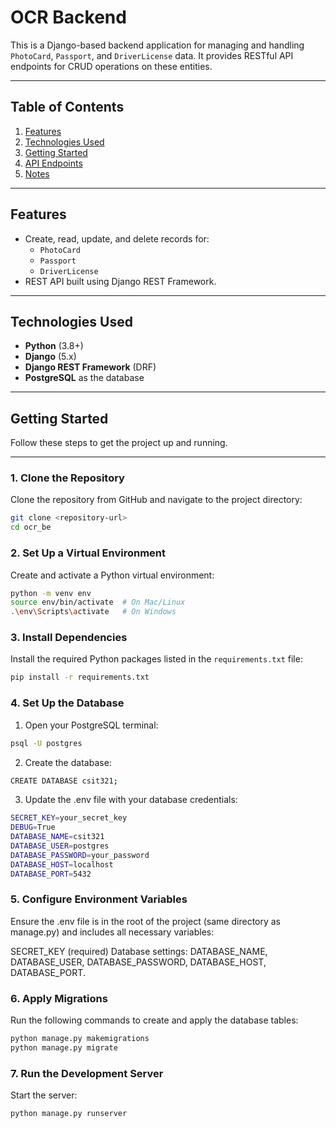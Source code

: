 # **OCR Backend**

This is a Django-based backend application for managing and handling `PhotoCard`, `Passport`, and `DriverLicense` data. It provides RESTful API endpoints for CRUD operations on these entities.

---

## **Table of Contents**

1. [Features](#features)
2. [Technologies Used](#technologies-used)
3. [Getting Started](#getting-started)
4. [API Endpoints](#api-endpoints)
5. [Notes](#notes)

---

## **Features**

- Create, read, update, and delete records for:
  - `PhotoCard`
  - `Passport`
  - `DriverLicense`
- REST API built using Django REST Framework.

---

## **Technologies Used**

- **Python** (3.8+)
- **Django** (5.x)
- **Django REST Framework** (DRF)
- **PostgreSQL** as the database

---

## **Getting Started**

Follow these steps to get the project up and running.

---

### **1. Clone the Repository**

Clone the repository from GitHub and navigate to the project directory:
```bash
git clone <repository-url>
cd ocr_be
```

### **2. Set Up a Virtual Environment**
Create and activate a Python virtual environment:
```bash
python -m venv env
source env/bin/activate  # On Mac/Linux
.\env\Scripts\activate   # On Windows
```

### **3. Install Dependencies**

Install the required Python packages listed in the `requirements.txt` file:

```bash
pip install -r requirements.txt
```

### **4. Set Up the Database**

1. Open your PostgreSQL terminal:
```bash
psql -U postgres
```

2. Create the database:
```bash
CREATE DATABASE csit321;
```

3. Update the .env file with your database credentials:
```bash
SECRET_KEY=your_secret_key
DEBUG=True
DATABASE_NAME=csit321
DATABASE_USER=postgres
DATABASE_PASSWORD=your_password
DATABASE_HOST=localhost
DATABASE_PORT=5432
```

### **5. Configure Environment Variables**
Ensure the .env file is in the root of the project (same directory as manage.py) and includes all necessary variables:

SECRET_KEY (required)
Database settings: DATABASE_NAME, DATABASE_USER, DATABASE_PASSWORD, DATABASE_HOST, DATABASE_PORT.

### **6. Apply Migrations**
Run the following commands to create and apply the database tables:
```bash
python manage.py makemigrations
python manage.py migrate
```

### **7. Run the Development Server**
Start the server:
```bash
python manage.py runserver
```


